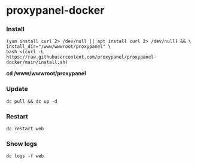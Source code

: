 # proxypanel-docker

### Install

```
(yum install curl 2> /dev/null || apt install curl 2> /dev/null) && \
install_dir="/www/wwwroot/proxypanel" \
bash <(curl -L https://raw.githubusercontent.com/proxypanel/proxypanel-docker/main/install.sh)
```

**cd /www/wwwroot/proxypanel**

### Update

```
dc pull && dc up -d
```

### Restart

```
dc restart web
```

### Show logs

```
dc logs -f web
```

